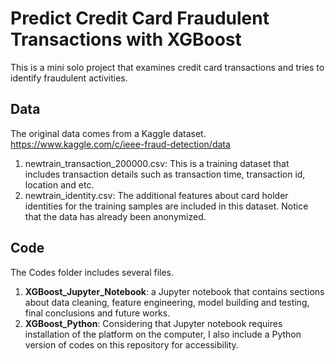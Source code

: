 # Predict Credit Card Fraudulent Transactions with XGBoost
This is a mini solo project that examines credit card transactions and tries to identify fraudulent activities.

## Data
The original data comes from a Kaggle dataset. https://www.kaggle.com/c/ieee-fraud-detection/data

1. newtrain_transaction_200000.csv: This is a training dataset that includes transaction details such as transaction time, transaction id, location and etc.
2. newtrain_identity.csv: The additional features about card holder identities for the training samples are included in this dataset. Notice that the data has already been anonymized.

## Code
The Codes folder includes several files.
1. __XGBoost_Jupyter_Notebook__: a Jupyter notebook that contains sections about data cleaning, feature engineering, model building and testing, final conclusions and future works.
2. __XGBoost_Python__: Considering that Jupyter notebook requires installation of the platform on the computer, I also include a Python version of codes on this repository for accessibility.
